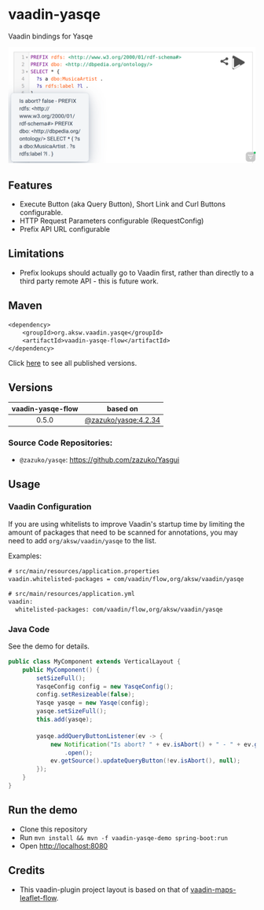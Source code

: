 # vaadin-yasqe
Vaadin bindings for Yasqe

<img src="docs/images/2024-02-09-vaadin-yasqe.png" width="550px" />

## Features

* Execute Button (aka Query Button), Short Link and Curl Buttons configurable.
* HTTP Request Parameters configurable (RequestConfig)
* Prefix API URL configurable

## Limitations

* Prefix lookups should actually go to Vaadin first, rather than directly to a third party remote API - this is future work.

## Maven

```
<dependency>
    <groupId>org.aksw.vaadin.yasqe</groupId>
    <artifactId>vaadin-yasqe-flow</artifactId>
</dependency>
```

Click [here](https://central.sonatype.com/artifact/org.aksw.vaadin.yasqe/vaadin-yasqe-flow) to see all published versions.

## Versions

| vaadin-yasqe-flow | based on |
|:-----------------:|:--------:|
|             0.5.0 | [@zazuko/yasqe:4.2.34](https://www.npmjs.com/package/@zazuko/yasqe/v/4.2.34) |


### Source Code Repositories:

* `@zazuko/yasqe`: https://github.com/zazuko/Yasgui

## Usage

### Vaadin Configuration

If you are using whitelists to improve Vaadin's startup time by limiting the amount of packages that need to be scanned for annotations, you may need to add `org/aksw/vaadin/yasqe` to the list.

Examples:

```
# src/main/resources/application.properties
vaadin.whitelisted-packages = com/vaadin/flow,org/aksw/vaadin/yasqe
```

```
# src/main/resources/application.yml
vaadin:
  whitelisted-packages: com/vaadin/flow,org/aksw/vaadin/yasqe
```

### Java Code

See the demo for details.

```java
public class MyComponent extends VerticalLayout {
    public MyComponent() {
        setSizeFull();
        YasqeConfig config = new YasqeConfig();
        config.setResizeable(false);
        Yasqe yasqe = new Yasqe(config);
        yasqe.setSizeFull();
        this.add(yasqe);

        yasqe.addQueryButtonListener(ev -> {
            new Notification("Is abort? " + ev.isAbort() + " - " + ev.getValue(), 5000)
                .open();
            ev.getSource().updateQueryButton(!ev.isAbort(), null);
        });
    }
}
```

## Run the demo

* Clone this repository
* Run `mvn install && mvn -f vaadin-yasqe-demo spring-boot:run`
* Open <a href="http://localhost:8080" target="_blank">http://localhost:8080</a>


## Credits

* This vaadin-plugin project layout is based on that of [vaadin-maps-leaflet-flow](https://github.com/xdev-software/vaadin-maps-leaflet-flow).
